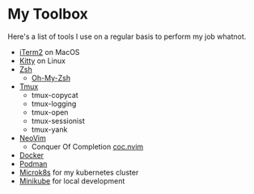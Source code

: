# My Toolbox

Here's a list of tools I use on a regular basis to perform my job whatnot.

- [iTerm2](https://iterm2.com/) on MacOS
- [Kitty](https://sw.kovidgoyal.net/kitty/) on Linux
- [Zsh](https://www.zsh.org/)
  - [Oh-My-Zsh](https://ohmyz.sh/)
- [Tmux](tmux.github.io)
  - tmux-copycat
  - tmux-logging
  - tmux-open
  - tmux-sessionist
  - tmux-yank
- [NeoVim](https://neovim.io/)
  - Conquer Of Completion [coc.nvim](https://github.com/neoclide/coc.nvim)
- [Docker](https://www.docker.com/)
- [Podman](https://podman.io/)
- [Microk8s](https://microk8s.io/) for my kubernetes cluster
- [Minikube](https://minikube.sigs.k8s.io/docs/) for local development

